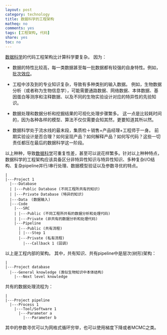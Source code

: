```yaml
---
layout: post
category: technology
title: 数据科学的工程架构
matheq: no
comments: yes
tags: [工程架构, 代码]
share: yes
toc: no
---
```

[数据科学](https://en.wikipedia.org/wiki/Data_science)的代码工程架构比计算科学要复杂。
因为：

- 数据的特性比较高，每一类数据甚至每一批数据都有较强的自身特性。例如，[批次效应](http://chenyin.top/bioinfo/20190319-cca5.html)。

- 工程中涉及到的专业知识复杂，导致有多种类别的输入数据。
例如，生物数据分析（或者称为生物信息学），可能需要通路数据、网络数据、本体数据、基因蛋白等测序和注释数据、以及不同的生物实验设计对应的特异性的先验知识。

- 数据处理和数据分析和挖掘结果的可视化处理步骤繁多。
这一点是比较耗时间的，因为各种各样的模型、算法不仅仅需要会知其然，更要知道其所以然。

- 数据科学处于流水线的最末段，集质检＋销售+产品经理+工程师于一身。
前期实验设计是否合理？如何呈现产品？如何解释产品？如何写代码？这些一切责任都压在最后的数据科学这一阶段。

以上种种，导致[数据科学](https://en.wikipedia.org/wiki/Data_science)可重复性差，甚至可以说花样繁多。针对以上种种特点，数据科学的工程架构应该具备区分非特异性知识与特异性知识、多种复杂I/O结构、复杂pipeline并行/串行处理、数据模型验证以及参数寻优的特点。

	|
	|---Project 1
	  |---Database
	  | |---Public Database (不同工程所共有的知识)
	  | |---Private Database (特异的知识)
	  |---Data　(数据输入)
	  |---Code
	    |---SRC
	    | |---Public (不同工程所共有的数据分析和处理代码)
	    | |---Private (非共有的数据分析和处理代码)
	    |---Pipeline
	      |---Public (共有流程)
	      | |---Step 1
	      |---Private (私有流程)
	        |---Callback 1 (回调)

以上是工程内部的架构。
其中，共有知识、共有pipeline中是层次(树形)架构：

	|
	|---Project database
	  |---General knowledge (类似生物知识中本体结构)
	    |---Next level knowledge
        
共有的数据处理流程为：

	|
	|---Project pipeline
	  |---Process 1
	    |---Tool/Software 1
	      |---Parameter a
	        |---Parameter b
        
其中的参数寻优可以为网格式循环穷举，也可以使用梯度下降或者MCMC之类。
